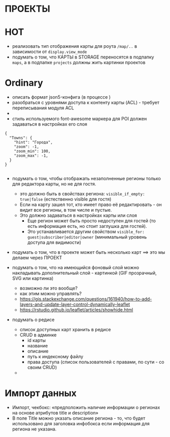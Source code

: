 # ПРОЕКТЫ

# HOT

- реализовать тип отображения карты для роута `/map/..` в зависимости от `display.view_mode`
- подумать о том, что КАРТЫ в STORAGE переносятся в подпапку `maps`, а в подпапке `projects` должны жить картинки проектов

# Ordinary

- описать формат json5-конфига (в процессе )
- разобраться с уровнями доступа к контенту карты (ACL) - требует переписывания модуля ACL
- 
- стиль используемого font-awesome маркера для POI должен задаваться в настройках его слоя
```json5
{
  "Towns": {
    "hint": "Города",
    "zoom": -1,
    "zoom_min": 100,
    "zoom_max": -1,
  }  
}
 
```

- подумать о том, чтобы отображать незаполненные регионы только для редактора карты, но не для гостя.
  - это должно быть в свойствах региона: `visible_if_empty: true|false` (естественно visible для гостя)
  - Если на карту зашел тот, кто имеет право её редактировать - он видит все регионы, в том числе и пустые.
  - Это должно задаваться в настройках карты или слоя
    - Еще регион может быть просто недоступен для гостей (то есть информация есть, но стоит заглушка для гостей). 
    - Это устанавливается другим свойством `visible_for: guest|subscriber|editor|owner` (минимальный уровень доступа для видимости)
 

- подумать о том, что в проекте может быть несколько карт ==> это мы делаем через ПРОЕКТ

- подумать о том, что на имеющийся фоновый слой можно накладывать дополнительный слой - картинкой (GIF прозрачный, SVG или картинка)
  - возможно ли это вообще?
  - как этим можно управлять?
  - https://gis.stackexchange.com/questions/161940/how-to-add-layers-and-update-layer-control-dynamically-leaflet
  - https://rstudio.github.io/leaflet/articles/showhide.html

- подумать о редисе
  - список доступных карт хранить в редисе
  - CRUD в админке
    - id карты
    - название
    - описание
    - путь к индексному файлу
    - права доступа (список пользователей с правами, по сути - со своим CRUD)
  - 

# Импорт данных

- Импорт, чекбокс: «предположить наличие информации о регионах на основе атрибутов title и description»
- В поле Title можно указать описание региона - то, что будет использовано для заголовка инфобокса если информация для региона не указана.

